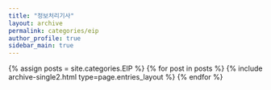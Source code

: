 ```yaml
---
title: "정보처리기사"
layout: archive
permalink: categories/eip
author_profile: true
sidebar_main: true
---
```



{% assign posts = site.categories.EIP %}
{% for post in posts %} {% include archive-single2.html type=page.entries_layout %} {% endfor %}
